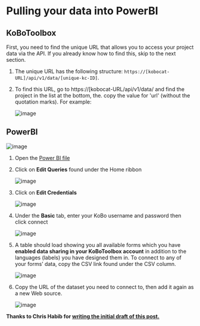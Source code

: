 # Pulling your data into PowerBI

## KoBoToolbox

First, you need to find the unique URL that allows you to access your project data via the API. If you already know how to find this, skip to the next section.

1. The unique URL has the following structure: `https://[kobocat-URL]/api/v1/data/[unique-kc-ID]`.

2. To find this URL, go to https://[kobocat-URL/api/v1/data/ and find the project in the list at the bottom, the. copy the value for 'url' (without the quotation marks). For example:

    ![image](/images/pulling_data_into_powerbi/kobo_url.png)

## PowerBI

![image](/images/pulling_data_into_powerbi/powerbi.gif)

1. Open the [Power BI file](https://drive.google.com/file/d/1kYUnVjXIU5zFK-Yn43dPqARy-3L8N7xr/view)

2. Click on **Edit Queries** found under the Home ribbon

    ![image](/images/pulling_data_into_powerbi/edit_queries.jpg)

3. Click on **Edit Credentials**

    ![image](/images/pulling_data_into_powerbi/edit_credentials.jpg)

4. Under the **Basic** tab, enter your KoBo username and password then click connect

    ![image](/images/pulling_data_into_powerbi/login.jpg)

5. A table should load showing you all available forms which you have **enabled data sharing in your KoBoToolbox account** in addition to the languages (labels) you have designed them in. To connect to any of your forms’ data, copy the CSV link found under the CSV column.

    ![image](/images/pulling_data_into_powerbi/csv.jpg)

6. Copy the URL of the dataset you need to connect to, then add it again as a new Web source.

    ![image](/images/pulling_data_into_powerbi/url.gif)


**Thanks to Chris Habib for [writing the initial draft of this post.](https://groups.google.com/forum/#!searchin/kobo-users/Re$3A$20Connecting$20Power$20BI$20to$20KoBo%7Csort:date/kobo-users/K-Iyo7A914E/qy47nkCJCwAJ)**
